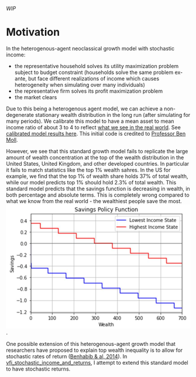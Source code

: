 *WIP*

# Motivation

In the heterogenous-agent neoclassical growth model with stochastic income:
- the representative household solves its utility maximization problem subject to budget constraint (households solve the same problem ex-ante, but face different realizations of income which causes heterogeneity when simulating over many individuals)
- the representative firm solves its profit maximization problem
- the market clears

Due to this being a heterogenous  agent model, we can achieve a non-degenerate stationary wealth distribution in the long run (after simulating for many periods). 
We calibrate this model to have a mean asset to mean income ratio of about 3 to 4 to reflect [what we see in the real world](https://en.wikipedia.org/wiki/Affluence_in_the_United_States#:~:text=In%20the%20United%20States%2C%20as,household%20net%20worth%20is%20%24692%2C100.). 
See [calibrated model results here](https://github.com/tyrneh/Macro--hetereo_growth_model_stochastic_returns/blob/main/VFI_StochasticIncome-Calibrated.ipynb). This initial code is credited to [Professor Ben Moll](https://benjaminmoll.com/).

However, we see that this standard growth model fails to replicate the large amount of wealth concentration at the top of the wealth distribution in the United States, United Kingdom, and other developed countries. In particular it fails to match statistics like the top 1% wealth sahres. In the US for example, we find that the top 1% of wealth share holds 37% of total wealth, while our model predicts top 1% should hold 2.3% of total wealth. This standard model predicts that the savings function is decreasing in wealth, in both percentage and absolute terms. This is completely wrong compared to what we know from the real world - the wealthiest people save the most. 
![savings as a function of wealth](https://github.com/tyrneh/Macro--hetereo_growth_model_stochastic_returns/blob/main/Stochastic%20Income%20Savings%20Policy%20Function.JPG).

One possible extension of this heterogenous-agent growth model that researchers have proposed to explain top wealth inequality is to allow for stochastic rates of return ([Benhabib & al, 2014](https://www.researchgate.net/publication/301891020_Wealth_Distribution_and_Social_Mobility_in_the_US_A_Quantitative_Approach)). 
In [vfi_stochastic_income_and_returns](https://github.com/tyrneh/sample_python_code/blob/main/WIP_neoclassical_growth_model/vfi_stochastic_income_and_returns.ipynb), I attempt to extend this standard model to have stochastic returns. 


